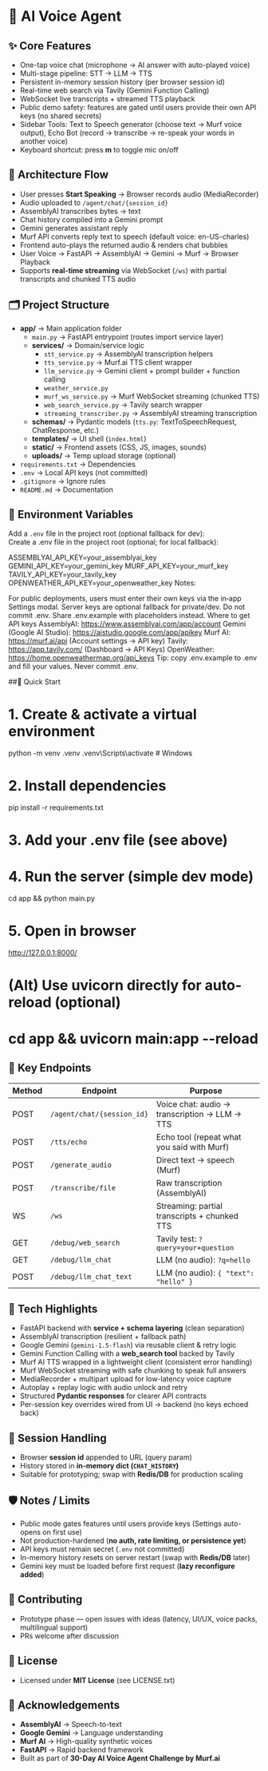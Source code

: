 # 🎤 AI Voice Agent

## ✨ Core Features
- One-tap voice chat (microphone → AI answer with auto-played voice)  
- Multi-stage pipeline: STT → LLM → TTS  
- Persistent in-memory session history (per browser session id)  
- Real-time web search via Tavily (Gemini Function Calling)  
- WebSocket live transcripts + streamed TTS playback  
- Public demo safety: features are gated until users provide their own API keys (no shared secrets)  
- Sidebar Tools: Text to Speech generator (choose text → Murf voice output), Echo Bot (record → transcribe → re-speak your words in another voice)  
- Keyboard shortcut: press **m** to toggle mic on/off  

## 🧠 Architecture Flow
- User presses **Start Speaking** → Browser records audio (MediaRecorder)  
- Audio uploaded to `/agent/chat/{session_id}`  
- AssemblyAI transcribes bytes → text  
- Chat history compiled into a Gemini prompt  
- Gemini generates assistant reply  
- Murf API converts reply text to speech (default voice: en-US-charles)  
- Frontend auto-plays the returned audio & renders chat bubbles  
- User Voice → FastAPI → AssemblyAI → Gemini → Murf → Browser Playback  
- Supports **real-time streaming** via WebSocket (`/ws`) with partial transcripts and chunked TTS audio  

## 🗂️ Project Structure
- **app/** → Main application folder  
  - `main.py` → FastAPI entrypoint (routes import service layer)  
  - **services/** → Domain/service logic  
    - `stt_service.py` → AssemblyAI transcription helpers  
    - `tts_service.py` → Murf.ai TTS client wrapper  
    - `llm_service.py` → Gemini client + prompt builder + function calling  
    - `weather_service.py`  
    - `murf_ws_service.py` → Murf WebSocket streaming (chunked TTS)  
    - `web_search_service.py` → Tavily search wrapper  
    - `streaming_transcriber.py` → AssemblyAI streaming transcription  
  - **schemas/** → Pydantic models (`tts.py`: TextToSpeechRequest, ChatResponse, etc.)  
  - **templates/** → UI shell (`index.html`)  
  - **static/** → Frontend assets (CSS, JS, images, sounds)  
  - **uploads/** → Temp upload storage (optional)  
- `requirements.txt` → Dependencies  
- `.env` → Local API keys (not committed)  
- `.gitignore` → Ignore rules  
- `README.md` → Documentation  

## 🔑 Environment Variables
Add a `.env` file in the project root (optional fallback for dev):  
Create a .env file in the project root (optional; for local fallback):

ASSEMBLYAI_API_KEY=your_assemblyai_key
GEMINI_API_KEY=your_gemini_key
MURF_API_KEY=your_murf_key
TAVILY_API_KEY=your_tavily_key
OPENWEATHER_API_KEY=your_openweather_key
Notes:

For public deployments, users must enter their own keys via the in‑app Settings modal. Server keys are optional fallback for private/dev.
Do not commit .env. Share .env.example with placeholders instead.
Where to get API keys
AssemblyAI: https://www.assemblyai.com/app/account
Gemini (Google AI Studio): https://aistudio.google.com/app/apikey
Murf AI: https://murf.ai/api (Account settings → API key)
Tavily: https://app.tavily.com/ (Dashboard → API Keys)
OpenWeather: https://home.openweathermap.org/api_keys
Tip: copy .env.example to .env and fill your values. Never commit .env.

##🚀 Quick Start
# 1. Create & activate a virtual environment
python -m venv .venv
.venv\Scripts\activate  # Windows

# 2. Install dependencies
pip install -r requirements.txt

# 3. Add your .env file (see above)

# 4. Run the server (simple dev mode)
cd app && python main.py

# 5. Open in browser
http://127.0.0.1:8000/

# (Alt) Use uvicorn directly for auto-reload (optional)
# cd app && uvicorn main:app --reload

## 📡 Key Endpoints

| Method | Endpoint                  | Purpose                                              |
|--------|---------------------------|------------------------------------------------------|
| POST   | `/agent/chat/{session_id}` | Voice chat: audio → transcription → LLM → TTS        |
| POST   | `/tts/echo`                | Echo tool (repeat what you said with Murf)           |
| POST   | `/generate_audio`          | Direct text → speech (Murf)                          |
| POST   | `/transcribe/file`         | Raw transcription (AssemblyAI)                       |
| WS     | `/ws`                      | Streaming: partial transcripts + chunked TTS         |
| GET    | `/debug/web_search`        | Tavily test: `?query=your+question`                  |
| GET    | `/debug/llm_chat`          | LLM (no audio): `?q=hello`                          |
| POST   | `/debug/llm_chat_text`     | LLM (no audio): `{ "text": "hello" }`               |

## 🧪 Tech Highlights
- FastAPI backend with **service + schema layering** (clean separation)  
- AssemblyAI transcription (resilient + fallback path)  
- Google Gemini (`gemini-1.5-flash`) via reusable client & retry logic  
- Gemini Function Calling with a **web_search tool** backed by Tavily  
- Murf AI TTS wrapped in a lightweight client (consistent error handling)  
- Murf WebSocket streaming with safe chunking to speak full answers  
- MediaRecorder + multipart upload for low-latency voice capture  
- Autoplay + replay logic with audio unlock and retry  
- Structured **Pydantic responses** for clearer API contracts  
- Per-session key overrides wired from UI → backend (no keys echoed back)  

## 🔄 Session Handling
- Browser **session id** appended to URL (query param)  
- History stored in **in-memory dict (`CHAT_HISTORY`)**  
- Suitable for prototyping; swap with **Redis/DB** for production scaling  

## 🛡️ Notes / Limits
- Public mode gates features until users provide keys (Settings auto-opens on first use)  
- Not production-hardened (**no auth, rate limiting, or persistence yet**)  
- API keys must remain secret (`.env` not committed)  
- In-memory history resets on server restart (swap with **Redis/DB** later)  
- Gemini key must be loaded before first request (**lazy reconfigure added**)  

## 🤝 Contributing
- Prototype phase — open issues with ideas (latency, UI/UX, voice packs, multilingual support)  
- PRs welcome after discussion  

## 📄 License
- Licensed under **MIT License** (see LICENSE.txt)  

## 🙌 Acknowledgements
- **AssemblyAI** → Speech-to-text  
- **Google Gemini** → Language understanding  
- **Murf AI** → High-quality synthetic voices  
- **FastAPI** → Rapid backend framework  
- Built as part of **30-Day AI Voice Agent Challenge by Murf.ai**  

